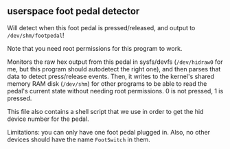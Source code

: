 ## userspace foot pedal detector

Will detect when this foot pedal is pressed/released, and output to `/dev/shm/footpedal`!

Note that you need root permissions for this program to work. 

Monitors the raw hex output from this pedal in sysfs/devfs (`/dev/hidraw0` for me, but this program should autodetect the right one), and then parses that data to detect press/release events. Then, it writes to the kernel's shared memory RAM disk (`/dev/shm`) for other programs to be able to read the pedal's current state without needing root permissions. 0 is not pressed, 1 is pressed. 

This file also contains a shell script that we use in order to get the hid device number for the pedal. 

Limitations: you can only have one foot pedal plugged in. Also, no other devices should have the name `FootSwitch` in them. 